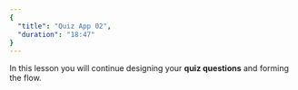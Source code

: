 ```yaml
---
{
  "title": "Quiz App 02",
  "duration": "18:47"
}
---
```

In this lesson you will continue designing your **quiz questions** and forming the flow.
